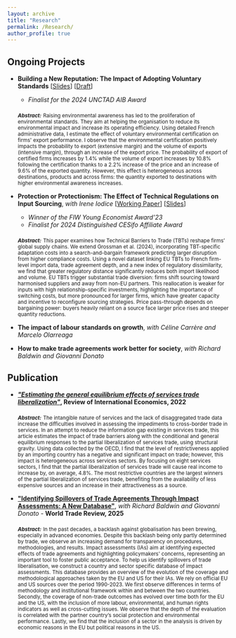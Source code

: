 ```yaml
---
layout: archive
title: "Research"
permalink: /Research/
author_profile: true
---
```


## Ongoing Projects 



- **Building a New Reputation: The Impact of Adopting Voluntary Standards** \[[Slides](https://drive.google.com/file/d/1FlYeKVt4soTcYKdJEqhrXaa4R9Q9Gtyb/view?usp=share_link)\] \[[Draft](https://drive.google.com/file/d/1KiWhRNjiLKNm6wsoygQXu-e58nCa7LR1/view?usp=share_link)\]
  - *Finalist for the 2024 UNCTAD AIB Award*

   <sub>***Abstract:***</sub> <sub>Raising environmental awareness has led to the proliferation of environmental standards. They aim at helping the organisation to reduce its environmental impact and increase its operating efficiency. Using detailed French administrative data, I estimate the effect of voluntary environmental certification on firms' export performance. I observe that the environmental certification positively impacts the probability to export (extensive margin) and the volume of exports (intensive margin), through an increase of the export price. The probability of export of certified firms increases by 1.4% while the volume of export increases by 10.8% following the certification thanks to a 2.2% increase of the price and an increase of 9.6% of the exported quantity. However, this effect is heterogeneous across destinations, products and across firms: the quantity exported to destinations with higher environmental awareness increases.</sub>

 - **Protection or Protectionism: The Effect of Technical Regulations on Input Sourcing**, *with Irene Iodice* \[[Working Paper](https://www.cesifo.org/en/publications/2025/working-paper/protection-or-protectionism-effect-technical-regulations-input)\] \[[Slides](https://u.pcloud.link/publink/show?code=XZiBkV5ZefiQ20z1Q6Xpbbq7jLSzLjqMMlAX)\]  
   - *Winner of the FIW Young Economist Award'23*
   - *Finalist for 2024 Distinguished CESifo Affiliate Award*

    <sub>***Abstract:***</sub> <sub>This paper examines how Technical Barriers to Trade (TBTs) reshape firms’ global supply chains. We extend Grossman et al. (2024), incorporating TBT-specific adaptation costs into a search-and-bargain framework predicting larger disruption from higher compliance costs. Using a novel dataset linking EU TBTs to French firm-level import data, trade agreement depth, and a new index of regulatory dissimilarity, we find that greater regulatory distance significantly reduces both import likelihood and volume. EU TBTs trigger substantial trade diversion: firms shift sourcing toward harmonised suppliers and away from non-EU partners. This reallocation is weaker for inputs with high relationship-specific investments, highlighting the importance of switching costs, but more pronounced for larger firms, which have greater capacity and incentive to reconfigure sourcing strategies. Price pass-through depends on bargaining power: buyers heavily reliant on a source face larger price rises and steeper quantity reductions.</sub>

  - **The impact of labour standards on growth**, *with Céline Carrère and Marcelo Olarreaga*

  - **How to make trade agreements work better for society**, *with Richard Baldwin and Giovanni Donato*


## Publication


- ***["Estimating the general equilibrium effects of services trade liberalization"](https://onlinelibrary.wiley.com/doi/full/10.1111/roie.12635)*, Review of International Economics, 2022**


   <sub>***Abstract:***</sub> <sub>The intangible nature of services and the lack of disaggregated trade data increase the difficulties involved in assessing the impediments to cross-border trade in services. In an attempt to reduce the information gap existing in services trade, this article estimates the impact of trade barriers along with the conditional and general equilibrium responses to the partial liberalization of services trade, using structural gravity. Using data collected by the OECD, I find that the level of restrictiveness applied by an importing country has a negative and significant impact on trade; however, this impact is heterogeneous across services sectors. By focusing on eight services sectors, I find that the partial liberalization of services trade will cause real income to increase by, on average, 4.8%. The most restrictive countries are the largest winners of the partial liberalization of services trade, benefiting from the availability of less expensive sources and an increase in their attractiveness as a source.</sub>

   
 - **["Identifying Spillovers of Trade Agreements Through Impact Assessments: A New Database"](https://www.cambridge.org/core/journals/world-trade-review/article/identifying-spillovers-of-trade-agreements-through-impact-assessments-a-new-database/AB92BD141F043F5E33CE528F1AA110E7)**, *with Richard Baldwin and Giovanni Donato* - **World Trade Review, 2025**

   <sub>***Abstract:***</sub> <sub>In the past decades, a backlash against globalisation has been brewing, especially in advanced economies. Despite this backlash being only partly determined by trade, we observe an increasing demand for transparency on procedures, methodologies, and results. Impact assessments (IAs) aim at identifying expected effects of trade agreements and highlighting policymakers' concerns, representing an important tool to foster public acceptance. To help us identify spillovers of trade liberalisation, we construct a country and sector specific database of impact assessments. This database provides an overview of the evolution of the coverage and methodological approaches taken by the EU and US for their IAs. We rely on official EU and US sources over the period 1990-2023. We first observe differences in terms of methodology and institutional framework within and between the two countries. Secondly, the coverage of non-trade outcomes has evolved over time both for the EU and the US, with the inclusion of more labour, environmental, and human rights indicators as well as cross-cutting issues. We observe that the depth of the evaluation is correlated with the partner country’s social protection and environmental performance. Lastly, we find that the inclusion of a sector in the analysis is driven by economic reasons in the EU but political reasons in the US.</sub>
   









   




